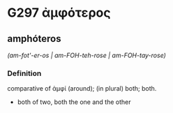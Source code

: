 # G297 ἀμφότερος

## amphóteros

_(am-fot'-er-os | am-FOH-teh-rose | am-FOH-tay-rose)_

### Definition

comparative of ἀμφί (around); (in plural) both; both.

- both of two, both the one and the other

